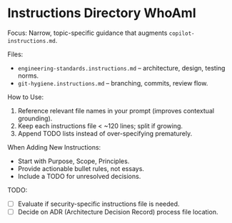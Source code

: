 # Instructions Directory WhoAmI
Focus: Narrow, topic-specific guidance that augments `copilot-instructions.md`.

Files:
- `engineering-standards.instructions.md` – architecture, design, testing norms.
- `git-hygiene.instructions.md` – branching, commits, review flow.

How to Use:
1. Reference relevant file names in your prompt (improves contextual grounding).
2. Keep each instructions file < ~120 lines; split if growing.
3. Append TODO lists instead of over-specifying prematurely.

When Adding New Instructions:
- Start with Purpose, Scope, Principles.
- Provide actionable bullet rules, not essays.
- Include a TODO for unresolved decisions.

TODO:
- [ ] Evaluate if security-specific instructions file is needed.
- [ ] Decide on ADR (Architecture Decision Record) process file location.
